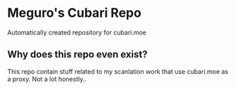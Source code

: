 # Meguro's Cubari Repo
Automatically created repository for cubari.moe

## Why does this repo even exist?
This repo contain stuff related to my scanlation work that use cubari.moe as a proxy. Not a lot honestly..
